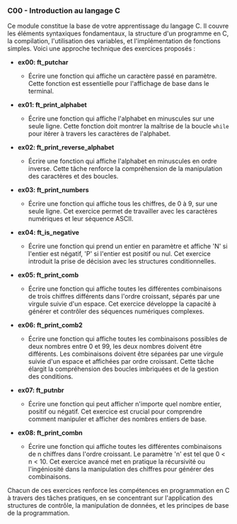 ### C00 - Introduction au langage C

Ce module constitue la base de votre apprentissage du langage C. Il couvre les éléments syntaxiques fondamentaux, la structure d'un programme en C, la compilation, l'utilisation des variables, et l'implémentation de fonctions simples. Voici une approche technique des exercices proposés :

- **ex00: ft_putchar**

  - Écrire une fonction qui affiche un caractère passé en paramètre. Cette fonction est essentielle pour l'affichage de base dans le terminal.

- **ex01: ft_print_alphabet**

  - Écrire une fonction qui affiche l'alphabet en minuscules sur une seule ligne. Cette fonction doit montrer la maîtrise de la boucle `while` pour itérer à travers les caractères de l'alphabet.

- **ex02: ft_print_reverse_alphabet**

  - Écrire une fonction qui affiche l'alphabet en minuscules en ordre inverse. Cette tâche renforce la compréhension de la manipulation des caractères et des boucles.

- **ex03: ft_print_numbers**

  - Écrire une fonction qui affiche tous les chiffres, de 0 à 9, sur une seule ligne. Cet exercice permet de travailler avec les caractères numériques et leur séquence ASCII.

- **ex04: ft_is_negative**

  - Écrire une fonction qui prend un entier en paramètre et affiche 'N' si l'entier est négatif, 'P' si l'entier est positif ou nul. Cet exercice introduit la prise de décision avec les structures conditionnelles.

- **ex05: ft_print_comb**

  - Écrire une fonction qui affiche toutes les différentes combinaisons de trois chiffres différents dans l'ordre croissant, séparés par une virgule suivie d'un espace. Cet exercice développe la capacité à générer et contrôler des séquences numériques complexes.

- **ex06: ft_print_comb2**

  - Écrire une fonction qui affiche toutes les combinaisons possibles de deux nombres entre 0 et 99, les deux nombres doivent être différents. Les combinaisons doivent être séparées par une virgule suivie d'un espace et affichées par ordre croissant. Cette tâche élargit la compréhension des boucles imbriquées et de la gestion des conditions.

- **ex07: ft_putnbr**

  - Écrire une fonction qui peut afficher n'importe quel nombre entier, positif ou négatif. Cet exercice est crucial pour comprendre comment manipuler et afficher des nombres entiers de base.

- **ex08: ft_print_combn**

  - Écrire une fonction qui affiche toutes les différentes combinaisons de n chiffres dans l'ordre croissant. Le paramètre 'n' est tel que 0 < n < 10. Cet exercice avancé met en pratique la récursivité ou l'ingéniosité dans la manipulation des chiffres pour générer des combinaisons.

Chacun de ces exercices renforce les compétences en programmation en C à travers des tâches pratiques, en se concentrant sur l'application des structures de contrôle, la manipulation de données, et les principes de base de la programmation.